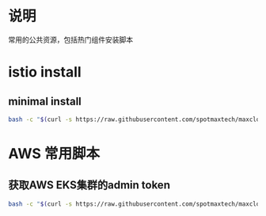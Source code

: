 # 说明
常用的公共资源，包括热门组件安装脚本

# istio install
## minimal install
```bash
bash -c "$(curl -s https://raw.githubusercontent.com/spotmaxtech/maxcloud_public/master/setup/istio/install_minimal.sh)"
```

# AWS 常用脚本
## 获取AWS EKS集群的admin token
```bash
bash -c "$(curl -s https://raw.githubusercontent.com/spotmaxtech/maxcloud_public/master/setup/aws/aws_token.sh)"
```
